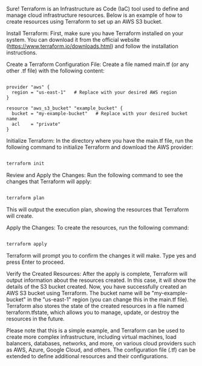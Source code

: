 Sure! Terraform is an Infrastructure as Code (IaC) tool used to define and manage cloud infrastructure resources. Below is an example of how to create resources using Terraform to set up an AWS S3 bucket.

Install Terraform: First, make sure you have Terraform installed on your system. You can download it from the official website (https://www.terraform.io/downloads.html) and follow the installation instructions.

Create a Terraform Configuration File: Create a file named main.tf (or any other .tf file) with the following content:

```t

provider "aws" {
  region = "us-east-1"   # Replace with your desired AWS region
}

resource "aws_s3_bucket" "example_bucket" {
  bucket = "my-example-bucket"   # Replace with your desired bucket name
  acl    = "private"
}

```

Initialize Terraform: In the directory where you have the main.tf file, run the following command to initialize Terraform and download the AWS provider:

```bash

terraform init

```

Review and Apply the Changes: Run the following command to see the changes that Terraform will apply:

```bash

terraform plan

```

This will output the execution plan, showing the resources that Terraform will create.

Apply the Changes: To create the resources, run the following command:

```bash

terraform apply

```

Terraform will prompt you to confirm the changes it will make. Type yes and press Enter to proceed.

Verify the Created Resources: After the apply is complete, Terraform will output information about the resources created. In this case, it will show the details of the S3 bucket created.
Now, you have successfully created an AWS S3 bucket using Terraform. The bucket name will be "my-example-bucket" in the "us-east-1" region (you can change this in the main.tf file). Terraform also stores the state of the created resources in a file named terraform.tfstate, which allows you to manage, update, or destroy the resources in the future.

Please note that this is a simple example, and Terraform can be used to create more complex infrastructure, including virtual machines, load balancers, databases, networks, and more, on various cloud providers such as AWS, Azure, Google Cloud, and others. The configuration file (.tf) can be extended to define additional resources and their configurations.